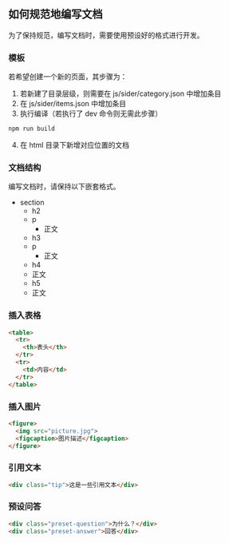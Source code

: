 ## 如何规范地编写文档
为了保持规范，编写文档时，需要使用预设好的格式进行开发。

### 模板
若希望创建一个新的页面，其步骤为：
1. 若新建了目录层级，则需要在 js/sider/category.json 中增加条目
2. 在 js/sider/items.json 中增加条目
3. 执行编译（若执行了 dev 命令则无需此步骤）
```bash
npm run build
```
4. 在 html 目录下新增对应位置的文档

### 文档结构
编写文档时，请保持以下嵌套格式。
+ section
  + h2
  + p
    + 正文
  + h3
  + p
    + 正文
  + h4
  + 正文
  + h5
  + 正文

### 插入表格
```html
<table>
  <tr>
    <th>表头</th>
  </tr>
  <tr>
    <td>内容</td>
  </tr>
</table>
```

### 插入图片
```html
<figure>
  <img src="picture.jpg">
  <figcaption>图片描述</figcaption>
</figure>
```
### 引用文本
```html
<div class="tip">这是一些引用文本</div>
```

### 预设问答
```html
<div class="preset-question">为什么？</div>
<div class="preset-answer">回答</div>
```